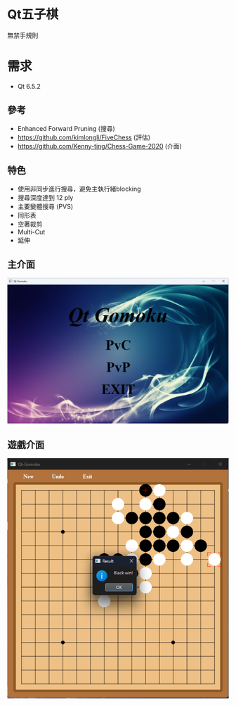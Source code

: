 # Qt五子棋
無禁手規則
# 需求
- Qt 6.5.2
## 參考
- Enhanced Forward Pruning (搜尋)
- https://github.com/kimlongli/FiveChess (評估)
- https://github.com/Kenny-ting/Chess-Game-2020 (介面)
## 特色
- 使用非同步進行搜尋，避免主執行緒blocking
- 搜尋深度達到 12 ply
- 主要變體搜尋 (PVS)
- 同形表
- 空著裁剪
- Multi-Cut
- 延伸
## 主介面
![image](https://github.com/SXKA/Qt-Gomoku/blob/master/Qt-Gomoku/resource/picture/mainwindow.png)
## 遊戲介面
<div align=center><img src=https://github.com/SXKA/Qt-Gomoku/blob/master/Qt-Gomoku/resource/picture/gamewindow.png></div>
